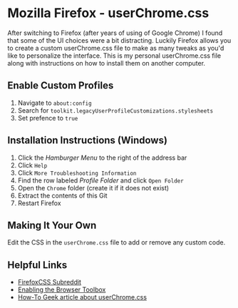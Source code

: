 # Mozilla Firefox - userChrome.css
After switching to Firefox (after years of using of Google Chrome) I found that some of the UI choices were a bit distracting. Luckily Firefox allows you to create a custom userChrome.css file to make as many tweaks as you'd like to personalize the interface. This is my personal userChrome.css file along with instructions on how to install them on another computer.

## Enable Custom Profiles
  1. Navigate to `about:config`
  2. Search for `toolkit.legacyUserProfileCustomizations.stylesheets`
  3. Set prefence to `true`

## Installation Instructions (Windows)
  1. Click the _Hamburger Menu_ to the right of the address bar
  2. Click `Help`
  3. Click `More Troubleshooting Information`
  4. Find the row labeled _Profile Folder_ and click `Open Folder`
  5. Open the `Chrome` folder (create it if it does not exist)
  6. Extract the contents of this Git
  7. Restart Firefox
  
## Making It Your Own
Edit the CSS in the `userChrome.css` file to add or remove any custom code.

## Helpful Links
  - [FirefoxCSS Subreddit](https://www.reddit.com/r/FirefoxCSS/)
  - [Enabling the Browser Toolbox](https://firefox-source-docs.mozilla.org/devtools-user/browser_toolbox/index.html)
  - [How-To Geek article about userChrome.css](https://www.howtogeek.com/334716/how-to-customize-firefoxs-user-interface-with-userchrome.css/)
